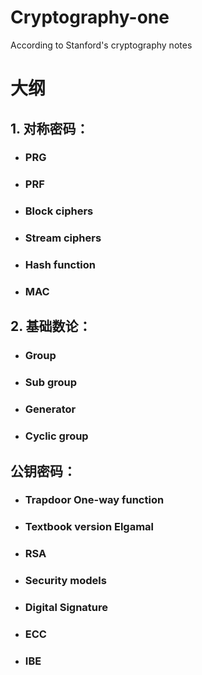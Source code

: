 # Cryptography-one
 According to Stanford's cryptography notes

# 大纲  
## 1. 对称密码：

- ### PRG

- ### PRF

- ### Block ciphers

- ### Stream ciphers

- ### Hash function

- ### MAC

## 2. 基础数论： 

- ### Group

- ### Sub group

- ### Generator

- ### Cyclic group

## 公钥密码： 

- ### Trapdoor One-way function

- ### Textbook version Elgamal

- ### RSA

- ### Security models

- ### Digital Signature

- ### ECC

- ### IBE
